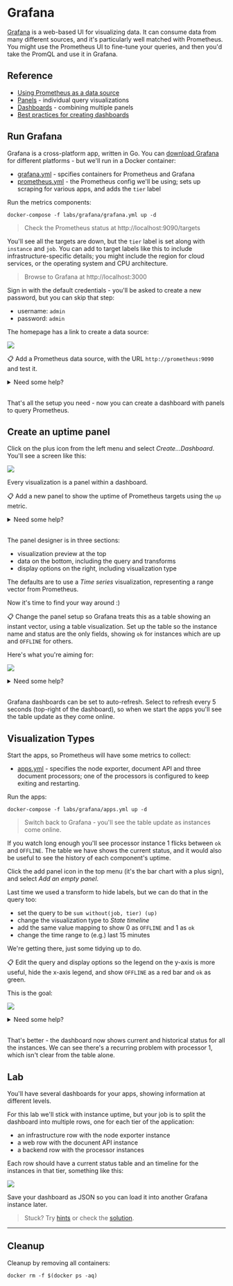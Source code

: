 # Grafana

[Grafana](https://grafana.com/oss/grafana/) is a web-based UI for visualizing data. It can consume data from many different sources, and it's particularly well matched with Prometheus. You might use the Prometheus UI to fine-tune your queries, and then you'd take the PromQL and use it in Grafana.

## Reference

- [Using Prometheus as a data source](https://grafana.com/docs/grafana/latest/datasources/prometheus/)
- [Panels](https://grafana.com/docs/grafana/latest/panels/) - individual query visualizations
- [Dashboards](https://grafana.com/docs/grafana/latest/panels/add-a-panel/) - combining multiple panels
- [Best practices for creating dashboards](https://grafana.com/docs/grafana/latest/best-practices/best-practices-for-creating-dashboards/)

## Run Grafana

Grafana is a cross-platform app, written in Go. You can [download Grafana](https://grafana.com/grafana/download?pg=get&plcmt=selfmanaged-box1-cta1) for different platforms - but we'll run in a Docker container:

- [grafana.yml](./grafana.yml) - spcifies containers for Prometheus and Grafana
- [prometheus.yml](./config/prometheus.yml) - the Prometheus config we'll be using; sets up scraping for various apps, and adds the `tier` label

Run the metrics components:

```
docker-compose -f labs/grafana/grafana.yml up -d
```

> Check the Prometheus status at http://localhost:9090/targets

You'll see all the targets are down, but the `tier` label is set along with `instance` and `job`. You can add to target labels like this to include infrastructure-specific details; you might include the region for cloud services, or the operating system and CPU architecture.

> Browse to Grafana at http://localhost:3000

Sign in with the default credentials - you'll be asked to create a new password, but you can skip that step:

- username: `admin`
- password: `admin`

The homepage has a link to create a data source:

![](../../img/grafana-first-run.png)

📋 Add a Prometheus data source, with the URL `http://prometheus:9090` and test it.

<details>
  <summary>Need some help?</summary>

Click the _Add data source_ panel from the homepage, or browse to http://localhost:3000/datasources/new.

- Select Prometheus as the data source type
- Enter `http://prometheus:9090` as the URL
- Leave all other fields as they are

> Click _Save & test_ and you'll see the message _Data source is working_.

</details><br/>

That's all the setup you need - now you can create a dashboard with panels to query Prometheus.

## Create an uptime panel

Click on the plus icon from the left menu and select _Create...Dashboard_. You'll see a screen like this:

![](../../img/grafana-empty-dashboard.png)

Every visualization is a panel within a dashboard.

📋 Add a new panel to show the uptime of Prometheus targets using the `up` metric.

<details>
  <summary>Need some help?</summary>

Click _Add empty panel_ and enter `up` in the query panel. You'll see a preview of the visualization, which is not quite what we want:

![](../../img/grafana-up-preview.png)

</details><br/>

The panel designer is in three sections:

- visualization preview at the top
- data on the bottom, including the query and transforms
- display options on the right, including visualization type

The defaults are to use a _Time series_ visualization, representing a range vector from Prometheus.

Now it's time to find your way around :) 

📋 Change the panel setup so Grafana treats this as a table showing an instant vector, using a table visualization. Set up the table so the instance name and status are the only fields, showing `ok` for instances which are up and `OFFLINE` for others.

Here's what you're aiming for:

![](../../img/grafana-uptime-table.png)

<details>
  <summary>Need some help?</summary>

In the _Query_ panel:

- set the format to Table
- check _Instant_

In the display options:

- change type to Table

In the _Transform_ panel:

- Select _Organize fields_ 
    - hide all except instance and value
    - rename value to Status

Back in display options:

- Add a title

- scroll to  _Value mappings_ and click _Edit value mappings_
    - add a mapping for value=0 to display `OFFLINE` 
    - add a mapping for value=1 to display `ok`
    - click _Apply_

Click _Apply_ at the top-right to update your panel and return to the dashboard.

</details><br/>

Grafana dashboards can be set to auto-refresh. Select to refresh every 5 seconds (top-right of the dashboard), so when we start the apps you'll see the table update as they come online.

## Visualization Types

Start the apps, so Prometheus will have some metrics to collect:

- [apps.yml](./apps.yml) - specifies the node exporter, document API and three document processors; one of the processors is configured to keep exiting and restarting.

Run the apps:

```
docker-compose -f labs/grafana/apps.yml up -d
```

> Switch back to Grafana - you'll see  the table update as instances come online.

If you watch long enough you'll see processor instance 1 flicks between `ok` and `OFFLINE`. The table we have shows the current status, and it would also be useful to see the history of each component's uptime.

Click the add panel icon in the top menu (it's the bar chart with a plus sign), and select _Add an empty panel_.

Last time we used a transform to hide labels, but we can do that in the query too:

- set the query to be `sum without(job, tier) (up)`
- change the visualization type to _State timeline_
- add the same value mapping to show 0 as `OFFLINE` and 1 as `ok`
- change the time range to (e.g.) last 15 minutes

We're getting there, just some tidying up to do.

📋 Edit the query and display options so the legend on the y-axis is more useful, hide the x-axis legend, and show `OFFLINE` as a red bar and `ok` as green.

This is the goal:

![](../../img/grafana-uptime-timeline.png)

<details>
  <summary>Need some help?</summary>

In the display options:

- add a panel title

- scroll to  _Legend_
    - set _Legend mode_ to _Hidden_

- scroll to  _Thresholds_ 
    - set the base value to the colour red
    - set the next threshold to 1 and the colour green

In the query panel:

- set the legend format to `{{instance}}`

Click _Apply_.

</details><br/>

That's better - the dashboard now shows current and historical status for all the instances. We can see there's a recurring problem with processor 1, which isn't clear from the table alone.

## Lab

You'll have several dashboards for your apps, showing information at different levels.

For this lab we'll stick with instance uptime, but your job is to split the dashboard into multiple rows, one for each tier of the application:

- an infrastructure row with the node exporter instance
- a web row with the docunent API instance
- a backend row with the processor instances

Each row should have a current status table and an timeline for the instances in that tier, something like this:

![](../../img/grafana-uptime-dashboard.png)

Save your dashboard as JSON so you can load it into another Grafana instance later.

> Stuck? Try [hints](hints.md) or check the [solution](solution.md).

___
## Cleanup

Cleanup by removing all containers:

```
docker rm -f $(docker ps -aq)
```
